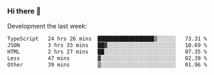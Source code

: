 ### Hi there 👋

Development the last week:
<!--START_SECTION:waka-->

```txt
TypeScript   24 hrs 26 mins  ██████████████████▒░░░░░░   73.31 %
JSON         3 hrs 33 mins   ██▓░░░░░░░░░░░░░░░░░░░░░░   10.69 %
HTML         2 hrs 27 mins   ██░░░░░░░░░░░░░░░░░░░░░░░   07.35 %
Less         47 mins         ▓░░░░░░░░░░░░░░░░░░░░░░░░   02.39 %
Other        39 mins         ▒░░░░░░░░░░░░░░░░░░░░░░░░   01.96 %
```

<!--END_SECTION:waka-->

<!--
**JASONPANGGO/jasonpanggo** is a ✨ _special_ ✨ repository because its `README.md` (this file) appears on your GitHub profile.

Here are some ideas to get you started:

- 🔭 I’m currently working on ...
- 🌱 I’m currently learning ...
- 👯 I’m looking to collaborate on ...
- 🤔 I’m looking for help with ...
- 💬 Ask me about ...
- 📫 How to reach me: ...
- 😄 Pronouns: ...
- ⚡ Fun fact: ...
-->
